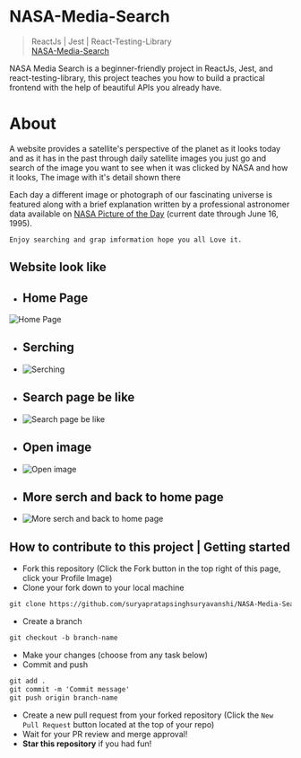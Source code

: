 # NASA-Media-Search
> ReactJs | Jest | React-Testing-Library <br/>
[NASA-Media-Search](https://nasa-media-searchs.netlify.app/)

NASA Media Search is a beginner-friendly project in ReactJs, Jest, and react-testing-library, this project teaches you how to build a practical frontend with the help of beautiful APIs you already have.

# About

 A website provides a satellite's perspective of the planet as it looks today and as it has in the past through daily satellite images
 you just go and search of the image you want to see when it was clicked by NASA and how it looks, The image with it's detail shown there 

 Each day a different image or photograph of our fascinating universe is featured
 along with a brief explanation written by a professional astronomer data available on [NASA Picture of the Day](https://nasapicture.com/)
(current date through June 16, 1995).


```Enjoy searching and grap imformation hope you all Love it.```



## Website look like


- ## **Home Page**



![Home Page](https://github.com/creater-shikha/NASA-Media-Search/blob/main/images/home.png)

- ## **Serching**



-  ![Serching](https://github.com/creater-shikha/NASA-Media-Search/blob/main/images/serchbox.png)
 
- ## **Search page be like**



- ![Search page be like](https://github.com/creater-shikha/NASA-Media-Search/blob/main/images/serch%2Crelated%20images.png)

- ## **Open image**



- ![Open image](https://github.com/creater-shikha/NASA-Media-Search/blob/main/images/how%20images%20look.png)

- ## **More serch and back to home page**



- ![More serch and back to home page](https://github.com/creater-shikha/NASA-Media-Search/blob/main/images/back.png) 



## How to contribute to this project | Getting started
* Fork this repository (Click the Fork button in the top right of this page, click your Profile Image)
* Clone your fork down to your local machine

```markdown
git clone https://github.com/suryapratapsinghsuryavanshi/NASA-Media-Search
```

* Create a branch

```markdown
git checkout -b branch-name
```

* Make your changes (choose from any task below)
* Commit and push

```markdown
git add .
git commit -m 'Commit message'
git push origin branch-name
```

* Create a new pull request from your forked repository (Click the `New Pull Request` button located at the top of your repo)
* Wait for your PR review and merge approval!
* __Star this repository__ if you had fun!




  
